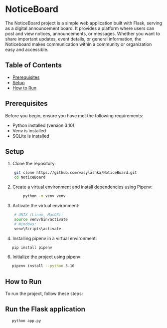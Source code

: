 # NoticeBoard

The NoticeBoard project is a simple web application built with Flask, serving as a digital announcement board. It provides a platform where users can post and view notices, announcements, or messages. Whether you want to share important updates, event details, or general information, the Noticeboard makes communication within a community or organization easy and accessible.


## Table of Contents

- [Prerequisites](#prerequisites)
- [Setup](#setup)
- [How to Run](#how-to-run)


## Prerequisites

Before you begin, ensure you have met the following requirements:

- Python installed (version 3.10)
- Venv is installed
- SQLite is installed

## Setup

1. Clone the repository:
```bash
    git clone https://github.com/vasylashka/NoticeBoard.git
    cd NoticeBoard
``` 

2. Create a virtual environment and install dependencies using Pipenv:
```bash
        python -m venv venv
```   

3. Activate the virtual environment:
```bash
    # UNIX (Linux, MacOS):
    source venv/bin/activate
    # Windows:
    venv\Scripts\activate
```   
4. Installing pipenv in a virtual environment:
```bash
   pip install pipenv
``` 
6. Initialize the project using pipenv:
```bash
   pipenv install --python 3.10
``` 

## How to Run

To run the project, follow these steps:

## Run the Flask application
```bash
   python app.py
```

